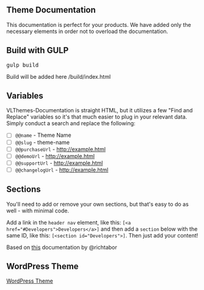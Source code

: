 ## Theme Documentation
This documentation is perfect for your products. We have added only the necessary elements in order not to overload the documentation.

## Build with GULP
<pre>gulp build</pre>

Build will be added here /build/index.html

## Variables
VLThemes-Documentation is straight HTML, but it utilizes a few "Find and Replace" variables so it's that much easier to plug in your relevant data. Simply conduct a search and replace the following: 

- [ ] `@@name` - Theme Name
- [ ] `@@slug` - theme-name
- [ ] `@@purchaseUrl` - http://example.html
- [ ] `@@demoUrl` - http://example.html
- [ ] `@@supportUrl` - http://example.html
- [ ] `@@changelogUrl` - http://example.html

## Sections
You'll need to add or remove your own sections, but that's easy to do as well - with minimal code.

Add a link in the `header nav` element, like this: `[<a href="#Developers">Developers</a>]` and then add a `section` below with the same ID, like this: `[<section id="Developers">]`. Then just add your content!

Based on [this](https://github.com/richtabor/WPThemeDoc) documentation by @richtabor 

## WordPress Theme
[WordPress Theme](https://github.com/vlthemes/DocsPress)

